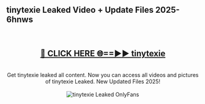 <h2>tinytexie Leaked Video + Update Files 2025- 6hnws</h2>
<br>
<div align="center">
<h2><a href="https://libra.edu.pl?tinytexie" rel="nofollow">🔴 CLICK HERE 🌐==►► tinytexie</a></h2>
<br>
Get tinytexie leaked all content. Now you can access all videos and pictures of tinytexie Leaked. New Updated Files 2025!
<br>
<br>
<a href="https://libra.edu.pl?tinytexie" rel="nofollow" data-target="animated-image.originalLink"><img src="https://i.ibb.co.com/WyWwxjT/player-gif2.gif" alt="tinytexie Leaked OnlyFans" style="max-width: 100%; display: inline-block;" data-target="animated-image.originalImage"></a>
</div>
<br>